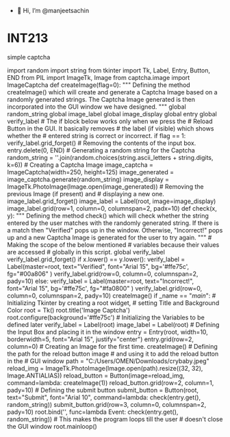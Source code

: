 - 👋 Hi, I’m @manjeetsachin
# INT213
simple  captcha





import random
import string
from tkinter import Tk, Label, Entry, Button, END
from PIL import ImageTk, Image
from captcha.image import ImageCaptcha
def createImage(flag=0):
    """
    Defining the method createImage() which will create
    and generate a Captcha Image based on a randomly
    generated strings. The Captcha Image generated is then
    incorporated into the GUI window we have designed.
    """
    global random_string
    global image_label
    global image_display
    global entry
    global verify_label
    # The if block below works only when we press the
    # Reload Button in the GUI. It basically removes
    # the label (if visible) which shows whether the
    # entered string is correct or incorrect.
    if flag == 1:
        verify_label.grid_forget()
    # Removing the contents of the input box.
    entry.delete(0, END)
    # Generating a random string for the Captcha
    random_string = ''.join(random.choices(string.ascii_letters + string.digits, k=6))
    # Creating a Captcha Image
    image_captcha = ImageCaptcha(width=250, height=125)
    image_generated = image_captcha.generate(random_string)
    image_display = ImageTk.PhotoImage(Image.open(image_generated))
    # Removing the previous Image (if present) and
    # displaying a new one.
    image_label.grid_forget()
    image_label = Label(root, image=image_display)
    image_label.grid(row=1, column=0, columnspan=2,
                     padx=10)
def check(x, y):
    """
    Defining the method check() which will check
    whether the string entered by the user matches
    with the randomly generated string. If there is
    a match then "Verified" pops up in the window.
    Otherwise, "Incorrect!" pops up and a new Captcha
    Image is generated for the user to try again.
    """
    # Making the scope of the below mentioned
    # variables because their values are accessed
    # globally in this script.
    global verify_label
    verify_label.grid_forget()
    if x.lower() == y.lower():
        verify_label = Label(master=root,
                             text="Verified",
                             font="Arial 15",
                             bg='#ffe75c',
                             fg="#00a806"
                             )
        verify_label.grid(row=0, column=0, columnspan=2, pady=10)
    else:
        verify_label = Label(master=root,
                             text="Incorrect!",
                             font="Arial 15",
                             bg='#ffe75c',
                             fg="#fa0800"
                             )
        verify_label.grid(row=0, column=0, columnspan=2, pady=10)
        createImage()
if _name  == "_main_":
    # Initializing Tkinter by creating a root widget,
    # setting Title and Background Color
    root = Tk()
    root.title('Image Captcha')
    root.configure(background='#ffe75c')
    # Initializing the Variables to be defined later
    verify_label = Label(root)
    image_label = Label(root)
    # Defining the Input Box and placing it in the window
    entry = Entry(root, width=10, borderwidth=5,
                  font="Arial 15", justify="center")
    entry.grid(row=2, column=0)
    # Creating an Image for the first time.
    createImage()
    # Defining the path for the reload button image
    # and using it to add the reload button in the
    # GUI window
    path = "C:/Users/OMEN/Downloads/crybaby.jpeg"
    reload_img = ImageTk.PhotoImage(Image.open(path).resize((32, 32), Image.ANTIALIAS))
    reload_button = Button(image=reload_img, command=lambda: createImage(1))
    reload_button.grid(row=2, column=1, pady=10)
    # Defining the submit button
    submit_button = Button(root, text="Submit", font="Arial 10", command=lambda: check(entry.get(), random_string))
    submit_button.grid(row=3, column=0, columnspan=2, pady=10)
    root.bind('<Return>', func=lambda Event: check(entry.get(), random_string))
    # This makes the program loops till the user
    # doesn't close the GUI window
    root.mainloop()
